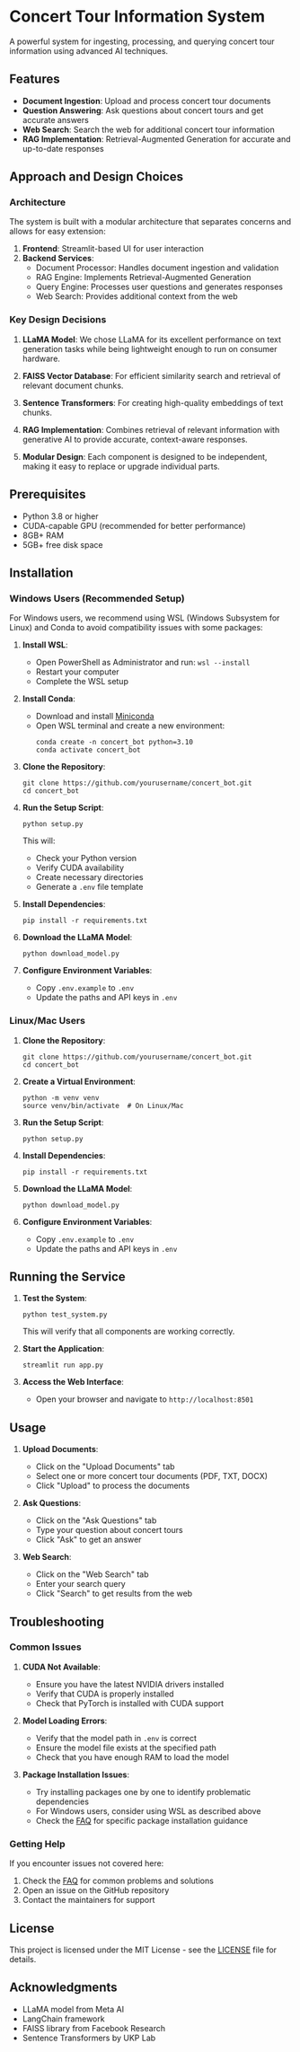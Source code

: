# Concert Tour Information System

A powerful system for ingesting, processing, and querying concert tour information using advanced AI techniques.

## Features

- **Document Ingestion**: Upload and process concert tour documents
- **Question Answering**: Ask questions about concert tours and get accurate answers
- **Web Search**: Search the web for additional concert tour information
- **RAG Implementation**: Retrieval-Augmented Generation for accurate and up-to-date responses

## Approach and Design Choices

### Architecture

The system is built with a modular architecture that separates concerns and allows for easy extension:

1. **Frontend**: Streamlit-based UI for user interaction
2. **Backend Services**:
   - Document Processor: Handles document ingestion and validation
   - RAG Engine: Implements Retrieval-Augmented Generation
   - Query Engine: Processes user questions and generates responses
   - Web Search: Provides additional context from the web

### Key Design Decisions

1. **LLaMA Model**: We chose LLaMA for its excellent performance on text generation tasks while being lightweight enough to run on consumer hardware.

2. **FAISS Vector Database**: For efficient similarity search and retrieval of relevant document chunks.

3. **Sentence Transformers**: For creating high-quality embeddings of text chunks.

4. **RAG Implementation**: Combines retrieval of relevant information with generative AI to provide accurate, context-aware responses.

5. **Modular Design**: Each component is designed to be independent, making it easy to replace or upgrade individual parts.

## Prerequisites

- Python 3.8 or higher
- CUDA-capable GPU (recommended for better performance)
- 8GB+ RAM
- 5GB+ free disk space

## Installation

### Windows Users (Recommended Setup)

For Windows users, we recommend using WSL (Windows Subsystem for Linux) and Conda to avoid compatibility issues with some packages:

1. **Install WSL**:
   - Open PowerShell as Administrator and run: `wsl --install`
   - Restart your computer
   - Complete the WSL setup

2. **Install Conda**:
   - Download and install [Miniconda](https://docs.conda.io/en/latest/miniconda.html)
   - Open WSL terminal and create a new environment:
     ```
     conda create -n concert_bot python=3.10
     conda activate concert_bot
     ```

3. **Clone the Repository**:
   ```
   git clone https://github.com/yourusername/concert_bot.git
   cd concert_bot
   ```

4. **Run the Setup Script**:
   ```
   python setup.py
   ```
   This will:
   - Check your Python version
   - Verify CUDA availability
   - Create necessary directories
   - Generate a `.env` file template

5. **Install Dependencies**:
   ```
   pip install -r requirements.txt
   ```

6. **Download the LLaMA Model**:
   ```
   python download_model.py
   ```

7. **Configure Environment Variables**:
   - Copy `.env.example` to `.env`
   - Update the paths and API keys in `.env`

### Linux/Mac Users

1. **Clone the Repository**:
   ```
   git clone https://github.com/yourusername/concert_bot.git
   cd concert_bot
   ```

2. **Create a Virtual Environment**:
   ```
   python -m venv venv
   source venv/bin/activate  # On Linux/Mac
   ```

3. **Run the Setup Script**:
   ```
   python setup.py
   ```

4. **Install Dependencies**:
   ```
   pip install -r requirements.txt
   ```

5. **Download the LLaMA Model**:
   ```
   python download_model.py
   ```

6. **Configure Environment Variables**:
   - Copy `.env.example` to `.env`
   - Update the paths and API keys in `.env`

## Running the Service

1. **Test the System**:
   ```
   python test_system.py
   ```
   This will verify that all components are working correctly.

2. **Start the Application**:
   ```
   streamlit run app.py
   ```

3. **Access the Web Interface**:
   - Open your browser and navigate to `http://localhost:8501`

## Usage

1. **Upload Documents**:
   - Click on the "Upload Documents" tab
   - Select one or more concert tour documents (PDF, TXT, DOCX)
   - Click "Upload" to process the documents

2. **Ask Questions**:
   - Click on the "Ask Questions" tab
   - Type your question about concert tours
   - Click "Ask" to get an answer

3. **Web Search**:
   - Click on the "Web Search" tab
   - Enter your search query
   - Click "Search" to get results from the web

## Troubleshooting

### Common Issues

1. **CUDA Not Available**:
   - Ensure you have the latest NVIDIA drivers installed
   - Verify that CUDA is properly installed
   - Check that PyTorch is installed with CUDA support

2. **Model Loading Errors**:
   - Verify that the model path in `.env` is correct
   - Ensure the model file exists at the specified path
   - Check that you have enough RAM to load the model

3. **Package Installation Issues**:
   - Try installing packages one by one to identify problematic dependencies
   - For Windows users, consider using WSL as described above
   - Check the [FAQ](docs/FAQ.md) for specific package installation guidance

### Getting Help

If you encounter issues not covered here:

1. Check the [FAQ](docs/FAQ.md) for common problems and solutions
2. Open an issue on the GitHub repository
3. Contact the maintainers for support

## License

This project is licensed under the MIT License - see the [LICENSE](LICENSE) file for details.

## Acknowledgments

- LLaMA model from Meta AI
- LangChain framework
- FAISS library from Facebook Research
- Sentence Transformers by UKP Lab
